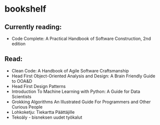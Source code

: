 # bookshelf

## Currently reading:
- Code Complete: A Practical Handbook of Software Construction, 2nd edition

## Read:
- Clean Code: A Handbook of Agile Software Craftsmanship
- Head First Object-Oriented Analysis and Design: A Brain Friendly Guide to OOA&D
- Head First Design Patterns
- Introduction To Machine Learning with Python: A Guide for Data Scientists
- Grokking Algorithms An Illustrated Guide For Programmers and Other Curious People
- Lohkoketju: Tiekartta Päättäjille
- Tekoäly - bisneksen uudet työkalut

